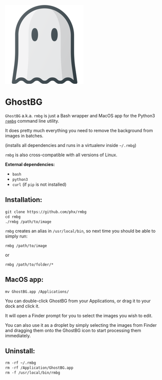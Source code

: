![GhostBG](./icon.png?raw=true)

# GhostBG

`GhostBG` a.k.a. `rmbg` is just a Bash wrapper and MacOS app for the Python3 [`rembg`](https://pypi.org/project/rembg/) command line utility.

It does pretty much everything you need to remove the background from images in batches.

(installs all dependencies and runs in a virtualenv inside `~/.rmbg`)

`rmbg` is also cross-compatible with all versions of Linux.

**External dependencies:**

- `bash`
- `python3`
- `curl` (if `pip` is not installed)

## Installation:

```
git clone https://github.com/phx/rmbg
cd rmbg
./rmbg /path/to/image
```

`rmbg` creates an alias in `/usr/local/bin`, so next time you should be able to simply run:

```
rmbg /path/to/image
```

or

```
rmbg /path/to/folder/*
```

## MacOS app:

```
mv GhostBG.app /Applications/
```

You can double-click GhostBG from your Applications, or drag it to your dock and click it.

It will open a Finder prompt for you to select the images you wish to edit.

You can also use it as a droplet by simply selecting the images from Finder and dragging them onto the GhostBG icon to start processing them immediately.

## Uninstall:

```
rm -rf ~/.rmbg
rm -rf /Application/GhostBG.app
rm -f /usr/local/bin/rmbg
```
